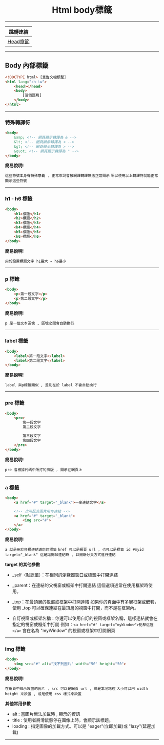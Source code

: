<div align="center">
    <h1>Html body標籤</h1>
</div>
<hr>

|**跳轉連結**|
|:--:|
|[Head章節](Html_Head.md)|

<hr>

## Body 內部標籤

```html
<!DOCTYPE html> [宣告文檔類型]
<html lang="zh-tw">
    <head></head>
    <body>
        [這個區塊]
    </body>
</html>
```

<hr>

### 特殊轉譯符
```html
<body>
    &amp; <!-- 網頁顯示轉譯為 & -->
    &lt; <!-- 網頁顯示轉譯為 < -->
    &gt; <!-- 網頁顯示轉譯為 > -->
    &quot; <!-- 網頁顯示轉譯為 " -->
</body>
```
**簡易說明!**

`這些符號本身有特殊意義 , 正常來說會被網譯轉譯無法正常顯示`
`所以使用以上轉譯符就能正常顯示這些符號`

<hr>

### h1 - h6 標籤
```html
<body>
    <h1>標題</h1>
    <h2>標題</h2>
    <h3>標題</h3>
    <h4>標題</h4>
    <h5>標題</h5>
    <h6>標題</h6>
</body>
```
**簡易說明!**

`用於設置標題文字 h1最大 ~ h6最小`

<hr>

### p 標籤
```html
<body>
    <p>第一段文字</p>
    <p>第二段文字</p>
</body>
```
**簡易說明!**

`p 是一個文本區塊 , 區塊之間會自動換行`

<hr>

### label 標籤
```html
<body>
    <label>第一段文字</label>
    <label>第二段文字</label>
</body>
```
**簡易說明!**

`label 與p標籤類似 , 差別在於 label 不會自動換行`

<hr>

### pre 標籤
```html
<body>
    <pre>
        第一段文字
        第二段文字

        第三段文字
        第四段文字
    </pre>
</body>
```
**簡易說明!**

`pre 會根據代碼中所打的排版 , 顯示在網頁上`

<hr>

### a 標籤
```html
<body>
    <a href="#" target="_blank">一串連結文字</a>

    <!-- 也可配合圖片用作連結 -->
    <a href="#" target="_blank">
        <img src="#">
    </a>
</body>
```
**簡易說明!**

`a 就是用於各種連結導向的標籤`
`href 可以是網頁 url , 也可以是標籤 id #myid`
`target="_blank" 這是讓開啟連結時 , 以開新分頁方式進行連結`

**target 的其他參數**

+ _self（默認值）：在相同的瀏覽器窗口或標籤中打開連結

+ _parent：在連結的父視窗或框架中打開連結
這個選項通常在使用框架時使用。

+ _top：在最頂層的視窗或框架中打開連結
如果你的頁面中有多層框架或嵌套，使用 _top 可以確保連結在最頂層的視窗中打開，而不是在框架內。

+ 自訂視窗或框架名稱：你還可以使用自訂的視窗或框架名稱，這樣連結就會在指定的視窗或框架中打開
例如：`<a href="#" target="myWindow">點擊這裡</a>` 會在名為 "myWindow" 的視窗或框架中打開網頁

<hr>

### img 標籤
```html
<body>
    <img src="#" alt="找不到圖片" width="50" height="50">
</body>
```

**簡易說明!**

`在網頁中顯示設置的圖片 , src 可以是網頁 url , 或是本地路徑`
`大小可以用 width height 來設置 , 或是使用 css 樣式來設置`

**其他常用參數**

+ alt : 當圖片無法加載時 , 顯示的資訊
+ title : 使用者將滑鼠懸停在圖像上時，會顯示該標題。
+ loading : 指定圖像的加載方式。可以是 "eager"(立即加載)或 "lazy"(延遲加載)

<hr>